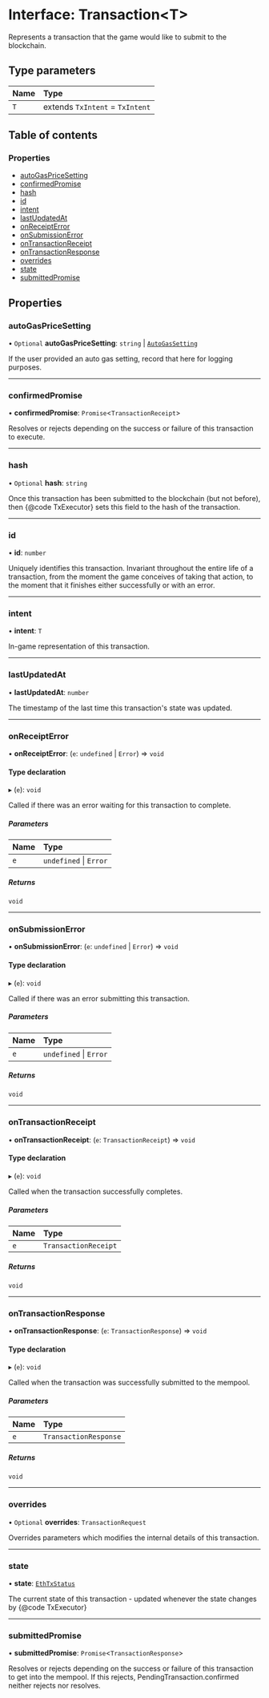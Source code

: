 # Interface: Transaction<T\>

Represents a transaction that the game would like to submit to the blockchain.

## Type parameters

| Name | Type |
| :------ | :------ |
| `T` | extends `TxIntent` = `TxIntent` |

## Table of contents

### Properties

- [autoGasPriceSetting](Transaction.md#autogaspricesetting)
- [confirmedPromise](Transaction.md#confirmedpromise)
- [hash](Transaction.md#hash)
- [id](Transaction.md#id)
- [intent](Transaction.md#intent)
- [lastUpdatedAt](Transaction.md#lastupdatedat)
- [onReceiptError](Transaction.md#onreceipterror)
- [onSubmissionError](Transaction.md#onsubmissionerror)
- [onTransactionReceipt](Transaction.md#ontransactionreceipt)
- [onTransactionResponse](Transaction.md#ontransactionresponse)
- [overrides](Transaction.md#overrides)
- [state](Transaction.md#state)
- [submittedPromise](Transaction.md#submittedpromise)

## Properties

### autoGasPriceSetting

• `Optional` **autoGasPriceSetting**: `string` \| [`AutoGasSetting`](../README.md#autogassetting-1)

If the user provided an auto gas setting, record that here for logging purposes.

___

### confirmedPromise

• **confirmedPromise**: `Promise`<`TransactionReceipt`\>

Resolves or rejects depending on the success or failure of this transaction to execute.

___

### hash

• `Optional` **hash**: `string`

Once this transaction has been submitted to the blockchain (but not before), then
{@code TxExecutor} sets this field to the hash of the transaction.

___

### id

• **id**: `number`

Uniquely identifies this transaction. Invariant throughout the entire life of a transaction,
from the moment the game conceives of taking that action, to the moment that it finishes either
successfully or with an error.

___

### intent

• **intent**: `T`

In-game representation of this transaction.

___

### lastUpdatedAt

• **lastUpdatedAt**: `number`

The timestamp of the last time this transaction's state was updated.

___

### onReceiptError

• **onReceiptError**: (`e`: `undefined` \| `Error`) => `void`

#### Type declaration

▸ (`e`): `void`

Called if there was an error waiting for this transaction to complete.

##### Parameters

| Name | Type |
| :------ | :------ |
| `e` | `undefined` \| `Error` |

##### Returns

`void`

___

### onSubmissionError

• **onSubmissionError**: (`e`: `undefined` \| `Error`) => `void`

#### Type declaration

▸ (`e`): `void`

Called if there was an error submitting this transaction.

##### Parameters

| Name | Type |
| :------ | :------ |
| `e` | `undefined` \| `Error` |

##### Returns

`void`

___

### onTransactionReceipt

• **onTransactionReceipt**: (`e`: `TransactionReceipt`) => `void`

#### Type declaration

▸ (`e`): `void`

Called when the transaction successfully completes.

##### Parameters

| Name | Type |
| :------ | :------ |
| `e` | `TransactionReceipt` |

##### Returns

`void`

___

### onTransactionResponse

• **onTransactionResponse**: (`e`: `TransactionResponse`) => `void`

#### Type declaration

▸ (`e`): `void`

Called when the transaction was successfully submitted to the mempool.

##### Parameters

| Name | Type |
| :------ | :------ |
| `e` | `TransactionResponse` |

##### Returns

`void`

___

### overrides

• `Optional` **overrides**: `TransactionRequest`

Overrides parameters which modifies the internal details of this transaction.

___

### state

• **state**: [`EthTxStatus`](../README.md#ethtxstatus)

The current state of this transaction - updated whenever the state changes by {@code TxExecutor}

___

### submittedPromise

• **submittedPromise**: `Promise`<`TransactionResponse`\>

Resolves or rejects depending on the success or failure of this transaction to get into the
mempool. If this rejects, PendingTransaction.confirmed neither rejects nor resolves.
